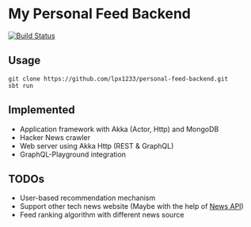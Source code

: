 # My Personal Feed Backend
[![Build Status](https://travis-ci.org/lpx1233/personal-feed-backend.svg?branch=master)](https://travis-ci.org/lpx1233/personal-feed-backend)

## Usage
```
git clone https://github.com/lpx1233/personal-feed-backend.git
sbt run
```

## Implemented
* Application framework with Akka (Actor, Http) and MongoDB
* Hacker News crawler
* Web server using Akka Http (REST & GraphQL)
* GraphQL-Playground integration

## TODOs
* User-based recommendation mechanism
* Support other tech news website (Maybe with the help of [News API](https://newsapi.org/))
* Feed ranking algorithm with different news source
